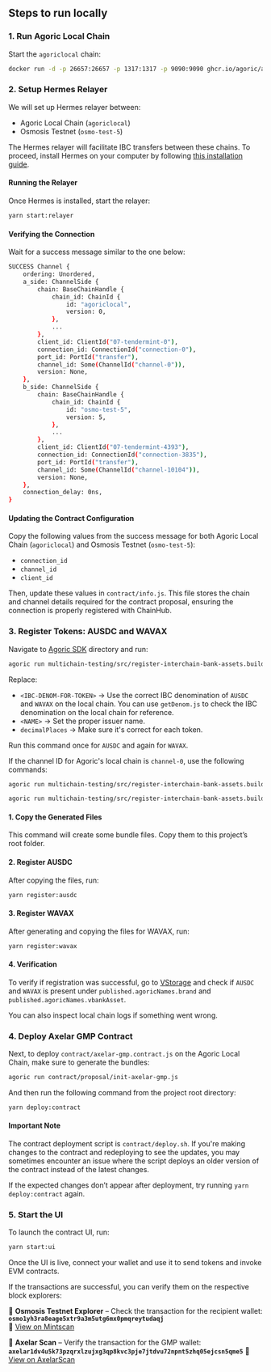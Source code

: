 ## Steps to run locally

### 1. Run Agoric Local Chain

Start the `agoriclocal` chain:

```bash
docker run -d -p 26657:26657 -p 1317:1317 -p 9090:9090 ghcr.io/agoric/agoric-3-proposals:latest
```

### 2. Setup Hermes Relayer

We will set up Hermes relayer between:

- Agoric Local Chain (`agoriclocal`)
- Osmosis Testnet (`osmo-test-5`)

The Hermes relayer will facilitate IBC transfers between these chains. To proceed, install Hermes on your computer by following [this installation guide](https://hermes.informal.systems/quick-start/installation.html#install-by-downloading).

#### Running the Relayer

Once Hermes is installed, start the relayer:

```bash
yarn start:relayer
```

#### Verifying the Connection

Wait for a success message similar to the one below:

```bash
SUCCESS Channel {
    ordering: Unordered,
    a_side: ChannelSide {
        chain: BaseChainHandle {
            chain_id: ChainId {
                id: "agoriclocal",
                version: 0,
            },
            ...
        },
        client_id: ClientId("07-tendermint-0"),
        connection_id: ConnectionId("connection-0"),
        port_id: PortId("transfer"),
        channel_id: Some(ChannelId("channel-0")),
        version: None,
    },
    b_side: ChannelSide {
        chain: BaseChainHandle {
            chain_id: ChainId {
                id: "osmo-test-5",
                version: 5,
            },
            ...
        },
        client_id: ClientId("07-tendermint-4393"),
        connection_id: ConnectionId("connection-3835"),
        port_id: PortId("transfer"),
        channel_id: Some(ChannelId("channel-10104")),
        version: None,
    },
    connection_delay: 0ns,
}
```

#### Updating the Contract Configuration

Copy the following values from the success message for both Agoric Local Chain (`agoriclocal`) and Osmosis Testnet (`osmo-test-5`):

- `connection_id`
- `channel_id`
- `client_id`

Then, update these values in `contract/info.js`. This file stores the chain and channel details required for the contract proposal, ensuring the connection is properly registered with ChainHub.

### 3. Register Tokens: AUSDC and WAVAX

Navigate to [Agoric SDK](https://github.com/Agoric/agoric-sdk) directory and run:

```bash
agoric run multichain-testing/src/register-interchain-bank-assets.builder.js --assets='[{"denom":"ibc/<IBC-DENOM-FOR-TOKEN>","issuerName":"<NAME>","decimalPlaces":6}]'
```

Replace:

- `<IBC-DENOM-FOR-TOKEN>` → Use the correct IBC denomination of `AUSDC` and `WAVAX` on the local chain. You can use `getDenom.js` to check the IBC denomination on the local chain for reference.
- `<NAME>` → Set the proper issuer name.
- `decimalPlaces` → Make sure it's correct for each token.

Run this command once for `AUSDC` and again for `WAVAX`.

If the channel ID for Agoric's local chain is `channel-0`, use the following commands:

```bash
agoric run multichain-testing/src/register-interchain-bank-assets.builder.js --assets='[{"denom":"ibc/94EB1E9A676004E74ECF47F8E4BF183F4017CE0630A4D1AC7C7D9EB9CD6A3D53","issuerName":"AUSDC","decimalPlaces":6}]'
```

```bash
agoric run multichain-testing/src/register-interchain-bank-assets.builder.js --assets='[{"denom":"ibc/3C870A71004EAD01A29709B779FECBB9F150559B1276825584E149596BD450DE","issuerName":"WAVAX","decimalPlaces":18}]'
```

#### 1. Copy the Generated Files

This command will create some bundle files. Copy them to this project’s root folder.

#### 2. Register AUSDC

After copying the files, run:

```bash
yarn register:ausdc
```

#### 3. Register WAVAX

After generating and copying the files for WAVAX, run:

```bash
yarn register:wavax
```

#### 4. Verification

To verify if registration was successful, go to [VStorage](https://toliaqat.github.io/vstorage/?path=published.agoricNames.brand&endpoint=http%3A%2F%2Flocalhost%3A26657&height=null) and check if `AUSDC` and `WAVAX` is present under `published.agoricNames.brand` and `published.agoricNames.vbankAsset`.

You can also inspect local chain logs if something went wrong.

### 4. Deploy Axelar GMP Contract

Next, to deploy `contract/axelar-gmp.contract.js` on the Agoric Local Chain, make sure to generate the bundles:

```bash
agoric run contract/proposal/init-axelar-gmp.js
```

And then run the following command from the project root directory:

```bash
yarn deploy:contract
```

#### Important Note

The contract deployment script is `contract/deploy.sh`. If you're making changes to the contract and redeploying to see the updates, you may sometimes encounter an issue where the script deploys an older version of the contract instead of the latest changes.

If the expected changes don’t appear after deployment, try running `yarn deploy:contract` again.

### 5. Start the UI

To launch the contract UI, run:

```bash
yarn start:ui
```

Once the UI is live, connect your wallet and use it to send tokens and invoke EVM contracts.

If the transactions are successful, you can verify them on the respective block explorers:

🔹 **Osmosis Testnet Explorer** – Check the transaction for the recipient wallet:  
**`osmo1yh3ra8eage5xtr9a3m5utg6mx0pmqreytudaqj`**  
🔗 [View on Mintscan](https://www.mintscan.io/osmosis-testnet/address/osmo1yh3ra8eage5xtr9a3m5utg6mx0pmqreytudaqj)

🔹 **Axelar Scan** – Verify the transaction for the GMP wallet:  
**`axelar1dv4u5k73pzqrxlzujxg3qp8kvc3pje7jtdvu72npnt5zhq05ejcsn5qme5`**
🔗 [View on AxelarScan](https://testnet.axelarscan.io/account/axelar1dv4u5k73pzqrxlzujxg3qp8kvc3pje7jtdvu72npnt5zhq05ejcsn5qme5)
